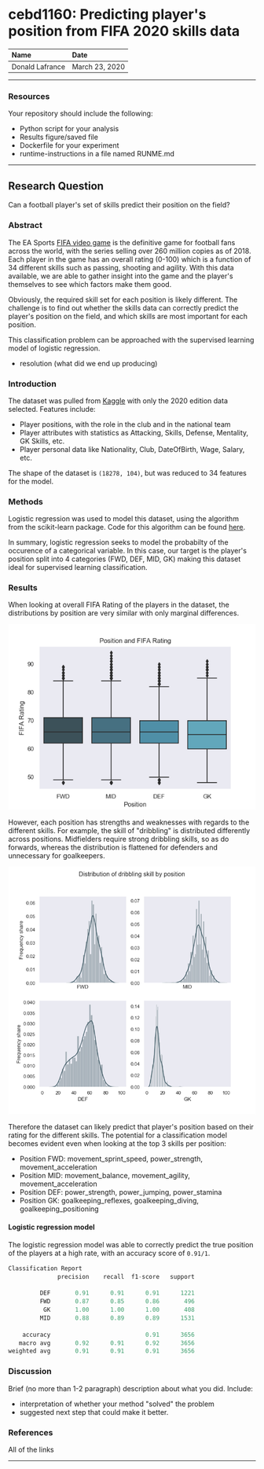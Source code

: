 # cebd1160: Predicting player's position from FIFA 2020 skills data

| Name | Date |
|:-------|:---------------|
|Donald Lafrance| March 23, 2020|

-----

### Resources
Your repository should include the following:

- Python script for your analysis
- Results figure/saved file
- Dockerfile for your experiment
- runtime-instructions in a file named RUNME.md

-----

## Research Question

Can a football player's set of skills predict their position on the field?

### Abstract

The EA Sports [FIFA video game](https://www.ea.com/games/fifa/fifa-20) is the definitive game for football fans across the world, with the series selling over 260 million copies as of 2018. Each player in the game has an overall rating (0-100) which is a function of 34 different skills such as passing, shooting and agility. With this data available, we are able to gather insight into the game and the player's themselves to see which factors make them good.

Obviously, the required skill set for each position is likely different. The challenge is to find out whether the skills data can correctly predict the player's position on the field, and which skills are most important for each position.

This classification problem can be approached with the supervised learning model of logistic regression.


- resolution (what did we end up producing)

### Introduction

The dataset was pulled from [Kaggle](https://www.kaggle.com/stefanoleone992/fifa-20-complete-player-dataset) with only the 2020 edition data selected. Features include:

- Player positions, with the role in the club and in the national team
- Player attributes with statistics as Attacking, Skills, Defense, Mentality, GK Skills, etc.
- Player personal data like Nationality, Club, DateOfBirth, Wage, Salary, etc.

The shape of the dataset is `(18278, 104)`, but was reduced to 34 features for the model.

### Methods

Logistic regression was used to model this dataset, using the algorithm from the scikit-learn package.
Code for this algorithm can be found [here](https://scikitlearn.org/stable/modules/generated/sklearn.linear_model.LogisticRegression.html).

In summary, logistic regression seeks to model the probabilty of the occurence of a categorical variable. In this case, our target is the player's position split into 4 categories (FWD, DEF, MID, GK) making this dataset ideal for supervised learning classification.

### Results

When looking at overall FIFA Rating of the players in the dataset, the distributions by position are very similar with only marginal differences.

![boxplot](./plots/box_position_rating.png)

However, each position has strengths and weaknesses with regards to the different skills. For example, the skill of "dribbling" is distributed differently across positions. Midfielders require strong dribbling skills, so as do forwards, whereas the distribution is flattened for defenders and unnecessary for goalkeepers.

![hist](./plots/hist_rating_position.png)

Therefore the dataset can likely predict that player's position based on their rating for the different skills. The potential for a classification model becomes evident even when looking at the top 3 skills per position:

- Position FWD: movement_sprint_speed, power_strength, movement_acceleration
- Position MID: movement_balance, movement_agility, movement_acceleration
- Position DEF: power_strength, power_jumping, power_stamina
- Position GK: goalkeeping_reflexes, goalkeeping_diving, goalkeeping_positioning

#### Logistic regression model

The logistic regression model was able to correctly predict the true position of the players at a high rate, with an accuracy score of `0.91/1`.

```python
Classification Report
              precision    recall  f1-score   support

         DEF       0.91      0.91      0.91      1221
         FWD       0.87      0.85      0.86       496
          GK       1.00      1.00      1.00       408
         MID       0.88      0.89      0.89      1531

    accuracy                           0.91      3656
   macro avg       0.92      0.91      0.92      3656
weighted avg       0.91      0.91      0.91      3656
```


### Discussion
Brief (no more than 1-2 paragraph) description about what you did. Include:

- interpretation of whether your method "solved" the problem
- suggested next step that could make it better.

### References
All of the links

-------
